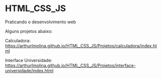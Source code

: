 # HTML_CSS_JS
 Praticando o desenvolvimento web 
 
Alguns projetos abaixo:

Calculadora: https://arthurlmolina.github.io/HTML_CSS_JS/Projetos/calculadora/index.html

Interface Universidade: https://arthurlmolina.github.io/HTML_CSS_JS/Projetos/interface-universidade/index.html
